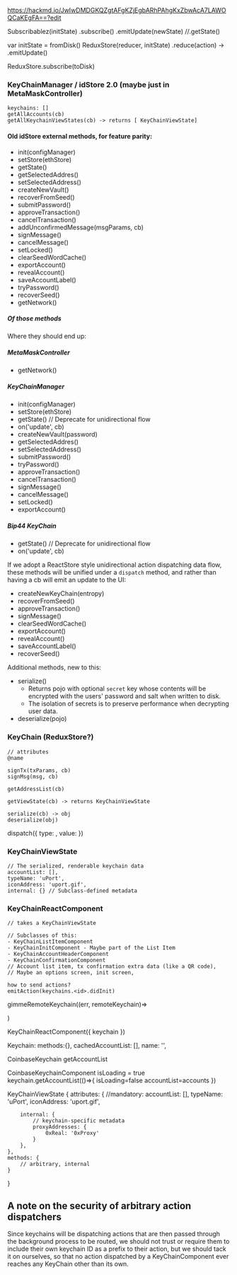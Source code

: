 https://hackmd.io/JwIwDMDGKQZgtAFgKZjEgbARhPAhgKxZbwAcA7LAWOQCaKEgFA==?edit

Subscribablez(initState)
.subscribe()
.emitUpdate(newState)
//.getState()

var initState = fromDisk()
ReduxStore(reducer, initState)
.reduce(action) -> .emitUpdate()

ReduxStore.subscribe(toDisk)

### KeyChainManager / idStore 2.0 (maybe just in MetaMaskController)

    keychains: []
    getAllAccounts(cb)
    getAllKeychainViewStates(cb) -> returns [ KeyChainViewState]

#### Old idStore external methods, for feature parity:

- init(configManager)
- setStore(ethStore)
- getState()
- getSelectedAddres()
- setSelectedAddress()
- createNewVault()
- recoverFromSeed()
- submitPassword()
- approveTransaction()
- cancelTransaction()
- addUnconfirmedMessage(msgParams, cb)
- signMessage()
- cancelMessage()
- setLocked()
- clearSeedWordCache()
- exportAccount()
- revealAccount()
- saveAccountLabel()
- tryPassword()
- recoverSeed()
- getNetwork()

##### Of those methods

Where they should end up:

##### MetaMaskController

- getNetwork()

##### KeyChainManager

- init(configManager)
- setStore(ethStore)
- getState() // Deprecate for unidirectional flow
- on('update', cb)
- createNewVault(password)
- getSelectedAddres()
- setSelectedAddress()
- submitPassword()
- tryPassword()
- approveTransaction()
- cancelTransaction()
- signMessage()
- cancelMessage()
- setLocked()
- exportAccount()

##### Bip44 KeyChain

- getState() // Deprecate for unidirectional flow
- on('update', cb)

If we adopt a ReactStore style unidirectional action dispatching data flow, these methods will be unified under a `dispatch` method, and rather than having a cb will emit an update to the UI:

- createNewKeyChain(entropy)
- recoverFromSeed()
- approveTransaction()
- signMessage()
- clearSeedWordCache()
- exportAccount()
- revealAccount()
- saveAccountLabel()
- recoverSeed()

Additional methods, new to this:

- serialize()
  - Returns pojo with optional `secret` key whose contents will be encrypted with the users' password and salt when written to disk.
  - The isolation of secrets is to preserve performance when decrypting user data.
- deserialize(pojo)

### KeyChain (ReduxStore?)

    // attributes
    @name

    signTx(txParams, cb)
    signMsg(msg, cb)

    getAddressList(cb)

    getViewState(cb) -> returns KeyChainViewState

    serialize(cb) -> obj
    deserialize(obj)

dispatch({ type: <str>, value: <pojo> })

### KeyChainViewState

    // The serialized, renderable keychain data
    accountList: [],
    typeName: 'uPort',
    iconAddress: 'uport.gif',
    internal: {} // Subclass-defined metadata

### KeyChainReactComponent

    // takes a KeyChainViewState

    // Subclasses of this:
    - KeyChainListItemComponent
    - KeyChainInitComponent - Maybe part of the List Item
    - KeyChainAccountHeaderComponent
    - KeyChainConfirmationComponent
    // Account list item, tx confirmation extra data (like a QR code),
    // Maybe an options screen, init screen,

    how to send actions?
    emitAction(keychains.<id>.didInit)

gimmeRemoteKeychain((err, remoteKeychain)=>

)

KeyChainReactComponent({
keychain
})

Keychain:
methods:{},
cachedAccountList: [],
name: '',

CoinbaseKeychain
getAccountList

CoinbaseKeychainComponent
isLoading = true
keychain.getAccountList(()=>{
isLoading=false
accountList=accounts
})

KeyChainViewState {
attributes: {
//mandatory:
accountList: [],
typeName: 'uPort',
iconAddress: 'uport.gif',

    	internal: {
    		// keychain-specific metadata
    		proxyAddresses: {
    			0xReal: '0xProxy'
    		}
    	},
    },
    methods: {
    	// arbitrary, internal
    }

}

## A note on the security of arbitrary action dispatchers

Since keychains will be dispatching actions that are then passed through the background process to be routed, we should not trust or require them to include their own keychain ID as a prefix to their action, but we should tack it on ourselves, so that no action dispatched by a KeyChainComponent ever reaches any KeyChain other than its own.
